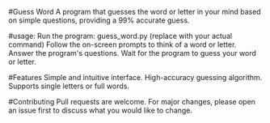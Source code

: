 #Guess Word
A program that guesses the word or letter in your mind based on simple questions, providing a 99% accurate guess.

#usage:
Run the program: guess_word.py (replace with your actual command)
Follow the on-screen prompts to think of a word or letter.
Answer the program's questions.
Wait for the program to guess your word or letter.

#Features
Simple and intuitive interface.
High-accuracy guessing algorithm.
Supports single letters or full words.

#Contributing
Pull requests are welcome. For major changes, please open an issue first to discuss what you would like to change.
